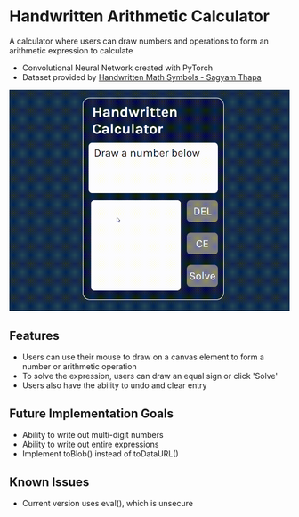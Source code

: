 <h1> Handwritten Arithmetic Calculator </h1>
A calculator where users can draw numbers and operations to form an arithmetic expression to calculate
<ul>
  <li> Convolutional Neural Network created with PyTorch </li>
  <li> Dataset provided by <a href="https://www.kaggle.com/datasets/sagyamthapa/handwritten-math-symbols">Handwritten Math Symbols - Sagyam Thapa</a> </li>
</ul>

<img src="calc_demo.gif">

<h2>Features</h2>
<ul>
  <li> Users can use their mouse to draw on a canvas element to form a number or arithmetic operation </li>
  <li> To solve the expression, users can draw an equal sign or click 'Solve' </li>
  <li> Users also have the ability to undo and clear entry </li>
</ul>

<h2>Future Implementation Goals</h2>
<ul>
  <li> Ability to write out multi-digit numbers </li>
  <li> Ability to write out entire expressions </li>
  <li> Implement toBlob() instead of toDataURL() </li>
</ul>

<h2>Known Issues</h2>
<ul>
  <li> Current version uses eval(), which is unsecure </li>
</ul>